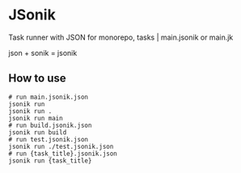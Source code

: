 # JSonik
Task runner with JSON for monorepo, tasks | main.jsonik or main.jk

json + sonik = jsonik


## How to use


```shell
# run main.jsonik.json
jsonik run
jsonik run .
jsonik run main 
# run build.jsonik.json
jsonik run build
# run test.jsonik.json
jsonik run ./test.jsonik.json
# run {task_title}.jsonik.json
jsonik run {task_title}
```